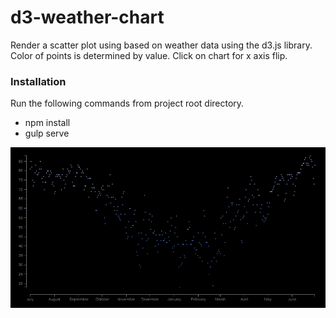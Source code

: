 # d3-weather-chart

Render a scatter plot using based on weather data using the d3.js library.
Color of points is determined by value.
Click on chart for x axis flip.

### Installation
Run the following commands from project root directory.
* npm install
* gulp serve

![App Sample](/sample2.gif?raw=true "App Sample")